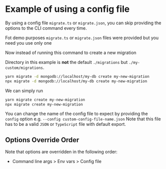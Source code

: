 # Example of using a config file

By using a config file `migrate.ts` or `migrate.json`, you can skip providing the options to the CLI command every time.

Fot demo purposes `migrate.ts` or `migrate.json` files were provided but you need you use only one

Now instead of running this command to create a new migration

Directory in this example is **not** the default `./migrations` but `./my-custom/migrations`.

```bash
yarn migrate -d mongodb://localhost/my-db create my-new-migration
npx migrate -d mongodb://localhost/my-db create my-new-migration
```

We can simply run

```bash
yarn migrate create my-new-migration
npx migrate create my-new-migration
```

You can change the name of the config file to expect by providing the `config` option e.g. `--config custom-config-file-name.json`
Note that this file has to be a valid `JSON` or `TypeScript` file with default export.

## Options Override Order

Note that options are overridden in the following order:

- Command line args > Env vars > Config file
